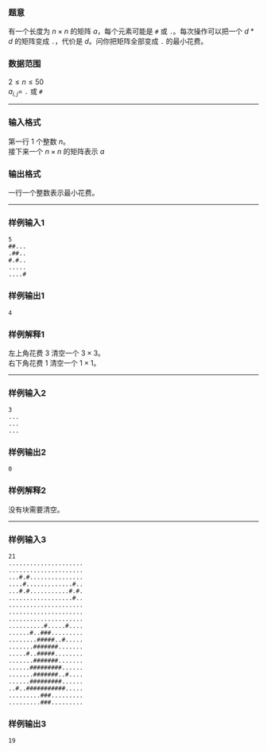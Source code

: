 ### 题意
有一个长度为 $n\times n$ 的矩阵 $a$，每个元素可能是 `#` 或 `.`。每次操作可以把一个 $d*d$ 的矩阵变成 `.`，代价是 $d$。问你把矩阵全部变成 `.` 的最小花费。
### 数据范围
$2\le n\le50$  
$a_{i,j}=$ `.` 或 `#`

---
### 输入格式
第一行 $1$ 个整数 $n$。  
接下来一个 $n\times n$ 的矩阵表示 $a$
### 输出格式
一行一个整数表示最小花费。

---
### 样例输入1
```
5
##...
.##..
#.#..
.....
....#
```
### 样例输出1
```
4
```
### 样例解释1
左上角花费 $3$ 清空一个 $3\times3$。  
右下角花费 $1$ 清空一个 $1\times1$。

---
### 样例输入2
```
3
...
...
...
```
### 样例输出2
```
0
```
### 样例解释2
没有块需要清空。

---
### 样例输入3
```
21
.....................
.....................
...#.#...............
....#.............#..
...#.#...........#.#.
..................#..
.....................
.....................
.....................
..........#.....#....
......#..###.........
........#####..#.....
.......#######.......
.....#..#####........
.......#######.......
......#########......
.......#######..#....
......#########......
..#..###########.....
.........###.........
.........###.........
```
### 样例输出3
```
19
```